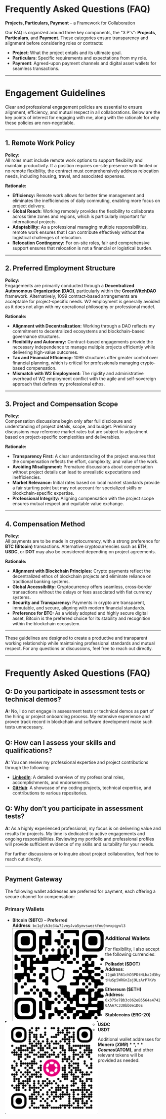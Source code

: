 # Frequently Asked Questions (FAQ)  
**Projects, Particulars, Payment** – a Framework for Collaboration  

Our FAQ is organized around three key components, the "3 P's": **Projects**, **Particulars**, and **Payment**. These categories ensure transparency and alignment before considering roles or contracts:

- **Project**: What the project entails and its ultimate goal.
- **Particulars**: Specific requirements and expectations from my role.
- **Payment**: Agreed-upon payment channels and digital asset wallets for seamless transactions.

---
# Engagement Guidelines  

Clear and professional engagement policies are essential to ensure alignment, efficiency, and mutual respect in all collaborations. Below are the key points of interest for engaging with me, along with the rationale for why these policies are non-negotiable.  

---

## 1. Remote Work Policy  

**Policy:**  
All roles must include remote work options to support flexibility and maintain productivity. If a position requires on-site presence with limited or no remote flexibility, the contract must comprehensively address relocation needs, including housing, travel, and associated expenses.  

**Rationale:**  
- **Efficiency:** Remote work allows for better time management and eliminates the inefficiencies of daily commuting, enabling more focus on project delivery.  
- **Global Reach:** Working remotely provides the flexibility to collaborate across time zones and regions, which is particularly important for international projects.  
- **Adaptability:** As a professional managing multiple responsibilities, remote work ensures that I can contribute effectively without the logistical challenges of relocation.  
- **Relocation Contingency:** For on-site roles, fair and comprehensive support ensures that relocation is not a financial or logistical burden.  

---

## 2. Preferred Employment Structure  

**Policy:**  
Engagements are primarily conducted through a **Decentralized Autonomous Organization (DAO)**, particularly within the **GreenWitchDAO** framework. Alternatively, 1099 contract-based arrangements are acceptable for project-specific needs. W2 employment is generally avoided as it does not align with my operational philosophy or professional model.  

**Rationale:**  
- **Alignment with Decentralization:** Working through a DAO reflects my commitment to decentralized ecosystems and blockchain-based governance structures.  
- **Flexibility and Autonomy:** Contract-based engagements provide the necessary independence to manage multiple projects efficiently while delivering high-value outcomes.  
- **Tax and Financial Efficiency:** 1099 structures offer greater control over financial planning, which is critical for professionals managing crypto-based compensation.  
- **Mismatch with W2 Employment:** The rigidity and administrative overhead of W2 employment conflict with the agile and self-sovereign approach that defines my professional ethos.  

---

## 3. Project and Compensation Scope  

**Policy:**  
Compensation discussions begin only after full disclosure and understanding of project details, scope, and budget. Preliminary discussions may reference market rates but are subject to adjustment based on project-specific complexities and deliverables.  

**Rationale:**  
- **Transparency First:** A clear understanding of the project ensures that the compensation reflects the effort, complexity, and value of the work.  
- **Avoiding Misalignment:** Premature discussions about compensation without project details can lead to unrealistic expectations and inefficiencies.  
- **Market Relevance:** Initial rates based on local market standards provide a fair starting point but may not account for specialized skills or blockchain-specific expertise.  
- **Professional Integrity:** Aligning compensation with the project scope ensures mutual respect and equitable value exchange.  

---

## 4. Compensation Method  

**Policy:**  
All payments are to be made in cryptocurrency, with a strong preference for **BTC (Bitcoin)** transactions. Alternative cryptocurrencies such as **ETH**, **USDC**, or **DOT** may also be considered depending on project agreements.  

**Rationale:**  
- **Alignment with Blockchain Principles:** Crypto payments reflect the decentralized ethos of blockchain projects and eliminate reliance on traditional banking systems.  
- **Global Accessibility:** Cryptocurrency offers seamless, cross-border transactions without the delays or fees associated with fiat currency systems.  
- **Security and Transparency:** Payments in crypto are transparent, immutable, and secure, aligning with modern financial standards.  
- **Preference for BTC:** As a widely adopted and highly secure digital asset, Bitcoin is the preferred choice for its stability and recognition within the blockchain ecosystem.  

---  

These guidelines are designed to create a productive and transparent working relationship while maintaining professional standards and mutual respect. For any questions or discussions, feel free to reach out directly.

---

# Frequently Asked Questions (FAQ)

## Q: Do you participate in assessment tests or technical demos?  
**A:** No, I do not engage in assessment tests or technical demos as part of the hiring or project onboarding process. My extensive experience and proven track record in blockchain and software development make such tests unnecessary.  

## Q: How can I assess your skills and qualifications?  
**A:** You can review my professional expertise and project contributions through the following:  
- **[LinkedIn](https://www.linkedin.com/in/dkuhn/)**: A detailed overview of my professional roles, accomplishments, and endorsements.  
- **[GitHub](https://github.com/bluewitch)**: A showcase of my coding projects, technical expertise, and contributions to various repositories.  

## Q: Why don’t you participate in assessment tests?  
**A:** As a highly experienced professional, my focus is on delivering value and results for projects. My time is dedicated to active engagements and ongoing responsibilities. Reviewing my portfolio and professional profiles will provide sufficient evidence of my skills and suitability for your needs.  

For further discussions or to inquire about project collaboration, feel free to reach out directly.


---

## Payment Gateway  

The following wallet addresses are preferred for payment, each offering a secure channel for compensation:

### Primary Wallets
- **Bitcoin ($BTC)** – **Preferred**  
  **Address**: `bc1qfzk3e34w72vny4va5ymvswezkfnu0nvxpqyul3`  
  <img align="left" src="images/bc1qfzk3e34w72vny4va5ymvswezkfnu0nvxpqyul3.png" width=300px alt="Bitcoin Wallet QR Code">

### Additional Wallets  
For flexibility, I also accept the following currencies:
- **Polkadot ($DOT)**  
  **Address**: `12gWb1R61chD3PDtNLba2d3hytHuSp5WRGnZaj9LzArP7KVs`
<img align="left" src="images/12gWb1R61chD3PDtNLba2d3hytHuSp5WRGnZaj9LzArP7KVs.png" width=300px alt="12gWb1R61chD3PDtNLba2d3hytHuSp5WRGnZaj9LzArP7KVs">
  
  
- **Ethereum ($ETH)**  
  **Address**: `0x375e7Bb3c062eB5564a47420AAA7C330bb0e1D6E`
  
- **Stablecoins (ERC-20)**  
  - **USDC**  
  - **USDT**

Additional wallet addresses for **Monero ($XMR)**, **Cosmos ($ATOM)**, and other relevant tokens will be provided as needed.


